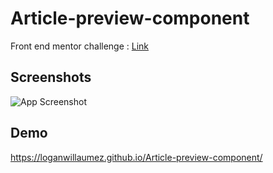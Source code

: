 # Article-preview-component

Front end mentor challenge : [Link]()


## Screenshots

![App Screenshot](https://user-images.githubusercontent.com/60406970/137310060-e9e1adf9-4471-47dd-861b-2a95c151570f.png)

  
## Demo

https://loganwillaumez.github.io/Article-preview-component/

  

